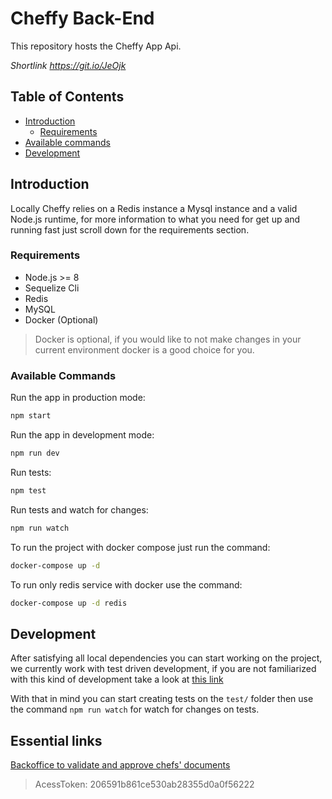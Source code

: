# Cheffy Back-End

This repository hosts the Cheffy App Api.

*Shortlink https://git.io/JeOjk*

## Table of Contents
 - [Introduction](#installation)
    - [Requirements](#requirements)
 - [Available commands](#available-commands)
 - [Development](#development)

## Introduction

Locally Cheffy relies on a Redis instance a Mysql instance and a valid Node.js runtime, for more information to what you need for get up and running fast just scroll down for the requirements section.

### Requirements
- Node.js >= 8
- Sequelize Cli
- Redis
- MySQL
- Docker (Optional)
> Docker is optional, if you would like to not make changes in your current environment docker is a good choice for you.

### Available Commands

Run the app in production mode:

```sh
npm start
```

Run the app in development mode:

```sh
npm run dev
```

Run tests:

```sh
npm test
```

Run tests and watch for changes:

```sh
npm run watch
```

To run the project with docker compose just run the command:

```sh
docker-compose up -d
``` 

To run only redis service with docker use the command: 

```sh
docker-compose up -d redis
``` 

## Development

After satisfying all local dependencies you can start working on the project, we currently work with test driven development, if you are not familiarized with this kind of development take a look at [this link](https://hackernoon.com/introduction-to-test-driven-development-tdd-61a13bc92d92)

With that in mind you can start creating tests on the `test/` folder then use the command `npm run watch` for watch for changes on tests.

## Essential links

[Backoffice to validate and approve chefs' documents](http://backoffice.thecheffy.com)
> AcessToken: 206591b861ce530ab28355d0a0f56222